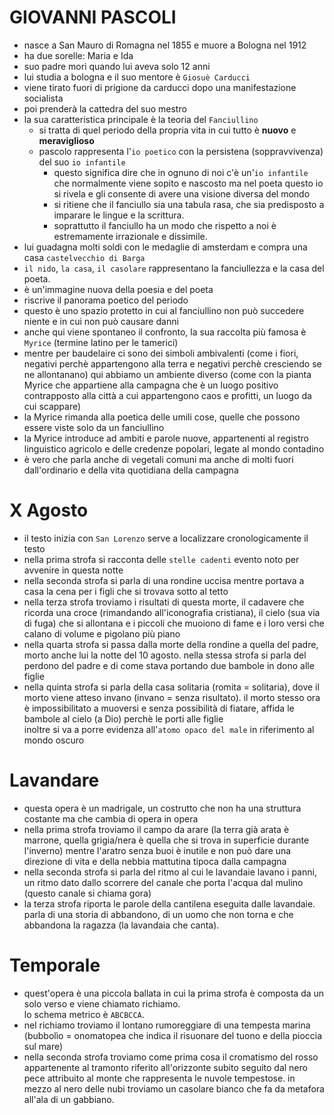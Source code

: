 # GIOVANNI PASCOLI
- nasce a San Mauro di Romagna nel 1855 e muore a Bologna nel 1912
- ha due sorelle: Maria e Ida
- suo padre morì quando lui aveva solo 12 anni
- lui studia a bologna e il suo mentore è `Giosuè Carducci`
- viene tirato fuori di prigione da carducci dopo una manifestazione socialista
- poi prenderà la cattedra del suo mestro
- la sua caratteristica principale è la teoria del `Fanciullino`
    - si tratta di quel periodo della propria vita in cui tutto è **nuovo** e **meraviglioso**
    - pascolo rappresenta l'`io poetico` con la persistena (soppravvivenza) del suo `io infantile`
        - questo significa dire che in ognuno di noi c'è un'`io infantile` che normalmente viene sopito e nascosto ma nel poeta questo io si rivela e gli consente di avere una visione diversa del mondo
        - si ritiene che il fanciullo sia una tabula rasa, che sia predisposto a imparare le lingue e la scrittura.
        - soprattutto il fanciullo ha un modo che rispetto a noi è estremamente irrazionale e dissimile.
- lui guadagna molti soldi con le medaglie di amsterdam e compra una casa `castelvecchio di Barga`
- `il nido`, `la casa`, `il casolare` rappresentano la fanciullezza e la casa del poeta.
- è un'immagine nuova della poesia e del poeta
- riscrive il panorama poetico del periodo
- questo è uno spazio protetto in cui al fanciullino non può succedere niente e in cui non può causare danni
- anche qui viene spontaneo il confronto, la sua raccolta più famosa è `Myrice` (termine latino per le tamerici)
- mentre per baudelaire ci sono dei simboli ambivalenti (come i fiori, negativi perchè appartengono alla terra e negativi perchè cresciendo se ne allontanano) qui abbiamo un ambiente diverso (come con la pianta Myrice che appartiene alla campagna che è un luogo positivo contrapposto alla città a cui appartengono caos e profitti, un luogo da cui scappare)
- la Myrice rimanda alla poetica delle umili cose, quelle che possono essere viste solo da un fanciullino
- la Myrice introduce ad ambiti e parole nuove, appartenenti al registro linguistico agricolo e delle credenze popolari, legate al mondo contadino
- è vero che parla anche di vegetali comuni ma anche di molti fuori dall'ordinario e della vita quotidiana della campagna
# X Agosto
- il testo inizia con `San Lorenzo` serve a localizzare cronologicamente il testo
- nella prima strofa si racconta delle `stelle cadenti` evento noto per avvenire in questa notte
- nella seconda strofa si parla di una rondine uccisa mentre portava a casa la cena per i figli che si trovava sotto al tetto
- nella terza strofa troviamo i risultati di questa morte, il cadavere che ricorda una croce (rimandando all'iconografia cristiana), il cielo (sua via di fuga) che si allontana e i piccoli che muoiono di fame e i loro versi che calano di volume e pigolano più piano
- nella quarta strofa si passa dalla morte della rondine a quella del padre, morto anche lui la notte del 10 agosto.
nella stessa strofa si parla del perdono del padre e di come stava portando due bambole in dono alle figlie
- nella quinta strofa si parla della casa solitaria (romita = solitaria), dove il morto viene atteso invano (invano = senza risultato). il morto stesso ora è impossibilitato a muoversi e senza possibilità di fiatare, affida le bambole al cielo (a Dio) perchè le porti alle figlie    
inoltre si va a porre evidenza all'`atomo opaco del male` in riferimento al mondo oscuro
# Lavandare
- questa opera è un madrigale, un costrutto che non ha una struttura costante ma che cambia di opera in opera
- nella prima strofa troviamo il campo da arare (la terra già arata è marrone, quella grigia/nera è quella che si trova in superficie durante l'inverno) mentre l'aratro senza buoi è inutile e non può dare una direzione di vita e della nebbia mattutina tipoca dalla campagna
- nella seconda strofa si parla del ritmo al cui le lavandaie lavano i panni, un ritmo dato dallo scorrere del canale che porta l'acqua dal mulino (questo canale si chiama gora)
- la terza strofa riporta le parole della cantilena eseguita dalle lavandaie. parla di una storia di abbandono, di un uomo che non torna e che abbandona la ragazza (la lavandaia che canta).
# Temporale
- quest'opera è una piccola ballata in cui la prima strofa è composta da un solo verso e viene chiamato richiamo.    
lo schema metrico è `ABCBCCA`.
- nel richiamo troviamo il lontano rumoreggiare di una tempesta marina (bubbolìo = onomatopea che indica il risuonare del tuono e della pioccia sul mare)
- nella seconda strofa troviamo come prima cosa il cromatismo del rosso appartenente al tramonto riferito all'orizzonte subito seguito dal nero pece attribuito al monte che rappresenta le nuvole tempestose. in mezzo al nero delle nubi troviamo un casolare bianco che fa da metafora all'ala di un gabbiano.